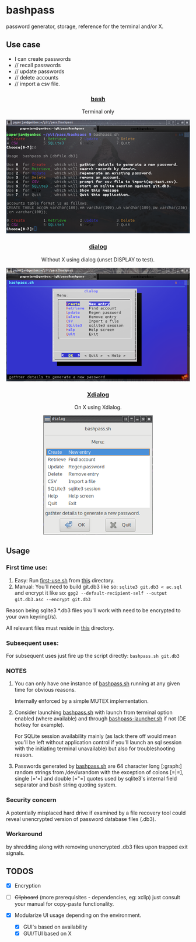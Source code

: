 # bashpass

password generator, storage, reference for the terminal and/or X.

## Use case

  * I can create passwords
  *    //  recall passwords
  *    //  update passwords
  *    //  delete accounts
  *    //  import a csv file.

### <p align="center">[bash](bashpass.sh)</p>
<p align="center">Terminal only</p>
<p align="center"><a href="assets/bp.png"><img alt="bashpass" src="assets/bp.png"></a></p>

### <p align="center">[dialog](bashpass.sh)</p>
<p align="center">Without X using dialog (unset DISPLAY to test).</p>
<p align="center"><a href="assets/dp.png"><img alt="dialogpass" src="assets/dp.png"></a></p>

### <p align="center">[Xdialog](bashpass.sh)</p>
<p align="center">On X using Xdialog.</p>
<p align="center"><a href="assets/xp.png"><img alt="dialogpass" src="assets/xp.png"></a></p>

## Usage

### First time use:

 1. Easy: Run [first-use.sh](first-use.sh) from [this](./) directory.
 2. Manual: You'll need to build git.db3 like so: ```sqlite3 git.db3 < ac.sql``` and encrypt it like so: ```gpg2 --default-recipient-self --output git.db3.asc --encrypt git.db3```

Reason being sqlite3 *.db3 files you'll work with need to be encrypted to your own keyring(/s).

All relevant files must reside in [this](./) directory.

### Subsequent uses:

For subsequent uses just fire up the script directly: ```bashpass.sh git.db3```

### NOTES

 1. You can only have one instance of [bashpass.sh](bashpass.sh) running at any given time for obvious reasons.

     Internally enforced by a simple MUTEX implementation.

 2. Consider launching [bashpass.sh](bashpass.sh) with launch from terminal option enabled (where available) and through [bashpass-launcher.sh](bashpass-launcher.sh) if not (DE hotkey for example).

    For SQLite session availability mainly (as lack there off would mean you'll be left without application control if you'll launch an sql session with the initiating terminal unavailable) but also for troubleshooting reason.

 3. Passwords generated by [bashpass.sh](bashpass.sh) are 64 character long [:graph:] random strings from /dev/urandom with the exception of colons [=|=], single [='=] and double [="=] quotes used by sqlite3's internal field separator and bash string quoting system.

### Security concern

A potentially misplaced hard drive if examined by a file recovery tool could reveal unencrypted version of password database files (.db3).

### Workaround

by shredding along with removing unencrypted .db3 files upon trapped exit signals.

## TODOS

 * [x] Encryption
 * [ ] ~~Clipboard~~ (more prerequisites - dependencies, eg: xclip) just consult your manual for copy-paste functionality.
 * [x] Modularize UI usage depending on the environment.

   * [x] GUI's based on availability
   * [x] GUI/TUI based on X
